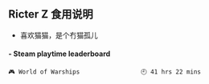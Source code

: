 ## Ricter Z 食用说明
- 喜欢猫猫，是个冇猫孤儿

<!-- steam-box start -->
#### - Steam playtime leaderboard
```text
🎮 World of Warships                 🕘 41 hrs 22 mins
```
<!-- Powered by https://github.com/YouEclipse/steam-box . -->
<!-- steam-box end -->
